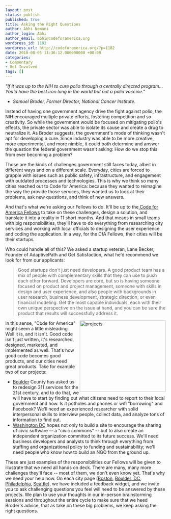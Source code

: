 ```yaml
---
layout: post
status: publish
published: true
title: Asking the Right Questions
author: Abhi Nemani
author_login: Abhi
author_email: abhi@codeforamerica.org
wordpress_id: 1182
wordpress_url: http://codeforamerica.org/?p=1182
date: 2010-08-05 11:36:12.000000000 +00:00
categories:
- Commentary
- Get Involved
tags: []
---
```

<em>"If it was up to the NIH to cure polio through a centrally directed program... You'd have the best iron lung in the world but not a polio vaccine."
- Samuel Broder, Former Director, National Cancer Institute.</em>

Instead of having one government agency drive the fight against polio, the NIH encouraged multiple private efforts, fostering competition and so creativity. So while the government would be focused on mitigating polio's effects, the private sector was able to isolate its cause and create a drug to neutralize it. As Broder suggests, the government's mode of thinking wasn't apt for developing a cure. Since industry was able to be more creative, more experimental, and more nimble, it could both determine and answer the question the federal government wasn't asking: How do we stop this from ever becoming a problem?

Those are the kinds of challenges government still faces today, albeit in different ways and on a different scale. Everyday, cities are forced to grapple with issues such as public safety, infrastructure, and engagement with outdated processes and technologies. This is why we think so many cities reached out to Code for America: because they wanted to reimagine the way the provide those services, they wanted us to look at their problems, ask new questions, and think of new answers.

And that's what we're asking our Fellows to do. It'll be up to the<a href="http://codeforamerica.org/fellows"> Code for America Fellows</a> to take on these challenges, design a solution, and translate it into a reality in 11 short months. And that means in small teams with big responsibilities, they'll have to do everything from researching city services and working with local officials to designing the user experience and coding the application. In a way, for the CfA Fellows, their cities will be their startups.

Who could handle all of this? We asked a startup veteran, Lane Becker, Founder of AdaptivePath and Get Satisfaction, what he'd recommend we look for from our applicants:
<blockquote>Good startups don't just need developers. A good product team has a mix of people with complementary skills that they can use to push each other forward. Developers are core, but so is having someone focused on product and project management, someone with skills in design and user experience, and also people with backgrounds in user research, business development, strategic direction, or even financial modeling. Get the most capable individuals, each with their own unique perspective on the issue at hand, and you can be sure the product that results will successfully address it.</blockquote>
<a href="http://codeforamerica.org/2011-cities-projects/"><img class="alignright size-full wp-image-1120" title="projects" src="http://codeforamerica.org/wp-content/uploads/2010/07/projects.jpg" alt="projects" width="270" height="224" align="right" /></a>In this sense, "Code for America" might seem a little misleading. Well it is, and it isn't. Good code isn't just written, it's researched, designed, marketed, and implemented as well. That's how good code becomes good products, and our cities need great products. Take for example two of our projects:
<ul>
	<li><a href="http://codeforamerica.org/Boulder">Boulder</a> County has asked us to redesign 311 services for the 21st century, and to do that, we will have to start by finding out what citizens need to report to their local government and how. Is it potholes and phones or wifi "borrowing" and Facebook? We'll need an experienced researcher with solid interpersonal skills to interview people, collect data, and analyze tons of information to find out.</li>
	<li><a href="http://codeforamerica.org/dc">Washington DC</a> hopes not only to build a site to encourage the sharing of civic software -- a "civic commons" -- but to also create an independent organization committed to its future success. We'll need business developers and analysts to think through everything from staffing and organizational policy to funding and sustainability; we'll need people who know how to build an NGO from the ground up.</li>
</ul>
These are just examples of the responsibilities our Fellows will be given to illustrate that we need all hands on deck. There are many, many more challenges they'll face -- most of them, we don't even know yet. That's why we need your help now. On each city page (<a href="http://codeforamerica.org/Boston">Boston</a>, <a href="http://codeforamerica.org/Boulder">Boulder, </a><a href="http://codeforamerica.org/DC">DC</a>, <a href="http://codeforamerica.org/Philadelphia">Philadelphia,</a> <a href="http://codeforamerica.org/Seattle">Seattle</a>), we have included a feedback widget, and we invite you to ask challenging questions you feel will need to be answered by these projects. We plan to use your thoughts in our in-person brainstorming sessions and throughout the entire cycle to make sure that we heed Broder's advice, that as take on these big problems, we keep asking the right questions.
